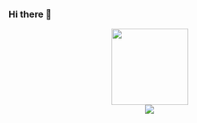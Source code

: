 ### Hi there 👋
<!--
<div align="left"> <img height="137px" src=https://github-readme-stats.vercel.app/api?username=Zhang-SDU&show_icons=true&theme=dark&count_private=true> </div>
<div align="right"><img height="137px" src=https://github-readme-stats.vercel.app/api/top-langs/?username=Zhang-SDU&theme=dark&layout=compact> </div>
-->
<div align="center"> <img height="137px" src="https://github-readme-stats.vercel.app/api?username=Zhang-SDU&hide_title=true&hide_border=true&show_icons=trueline_height=21&text_color=000&icon_color=000&bg_color=0,ea6161,ffc64d,fffc4d,52fa5a&theme=graywhite" /> </div>
<div align="center"> <img src="https://github-readme-stats.vercel.app/api/top-langs/?username=Zhang-SDU&hide_title=true&hide_border=true&layout=compact&langs_count=6&text_color=000&icon_color=fff&bg_color=0,52fa5a,4dfcff,c64dff&theme=graywhite" /> </div>
<!--
**Zhang-SDU/Zhang-SDU** is a ✨ _special_ ✨ repository because its `README.md` (this file) appears on your GitHub profile.

Here are some ideas to get you started:

- 🔭 I’m currently working on ...
- 🌱 I’m currently learning ...
- 👯 I’m looking to collaborate on ...
- 🤔 I’m looking for help with ...
- 💬 Ask me about ...
- 📫 How to reach me: ...
- 😄 Pronouns: ...
- ⚡ Fun fact: ...
-->
